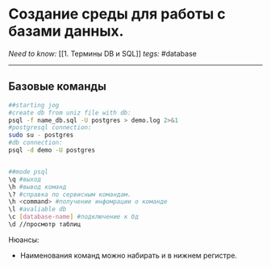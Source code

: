 # Создание среды для работы с базами данных.
*Need to know:* [[1. Термины DB и SQL]]
*tegs:* #database 

---
## Базовые команды
```bash
##starting jog
#create db from uniz file with db:
psql -f name_db.sql -U postgres > demo.log 2>&1
#postgresql connection:
sudo su - postgres
#db connection:
psql -d demo -U postgres


##mode psql
\q #выход
\h #вывод команд
\? #справка по сервисным командам.
\h <command> #получение инфомрации о команде
\l #avaliable db
\c [database-name] #подключение к бд
\d //просмотр таблиц
```

Нюансы:
- Наименования команд можно набирать и в нижнем регистре.
